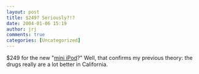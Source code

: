 ```yaml
---
layout: post
title: $249? Seriously?!?
date: 2004-01-06 15:19
author: jrj
comments: true
categories: [Uncategorized]
---
```

$249 for the new "<a href="http://www.apple.com/ipodmini/" target="_blank">mini iPod</a>?" Well, that confirms my previous theory: the drugs really are a lot better in California.
